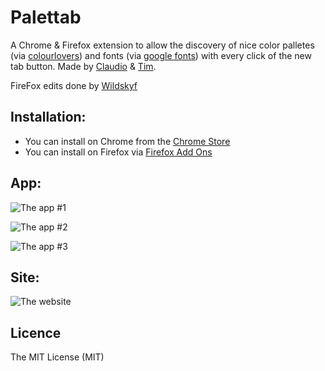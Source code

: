 # Palettab

A Chrome & Firefox extension to allow the discovery of nice color palletes (via [colourlovers](http://www.colourlovers.com/)) and fonts (via [google fonts](https://www.google.com/fonts)) with every click of the new tab button. Made by [Claudio](https://twitter.com/claudioguglieri) & [Tim](https://twitter.com/twholman).

FireFox edits done by [Wildskyf](https://github.com/tholman/palettab/pull/9/)

## Installation:

- You can install on Chrome from the [Chrome Store](https://chrome.google.com/webstore/detail/palettab/bidckpnndigbjhmojikkhmejkfkpgoih)
- You can install on Firefox via [Firefox Add Ons](https://addons.mozilla.org/en-US/firefox/addon/palettab-newtab/)

## App:

![The app #1](http://i.imgur.com/f0kIVCu.png)

![The app #2](http://i.imgur.com/axjCGVv.png)

![The app #3](http://i.imgur.com/shI5uuc.png)

## Site:

![The website](http://i.imgur.com/ulBvFem.png])

## Licence

The MIT License (MIT)

